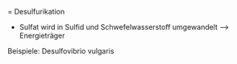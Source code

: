 = Desulfurikation 

- Sulfat wird in Sulfid und Schwefelwasserstoff umgewandelt --> Energieträger 

Beispiele: 
Desulfovibrio vulgaris 